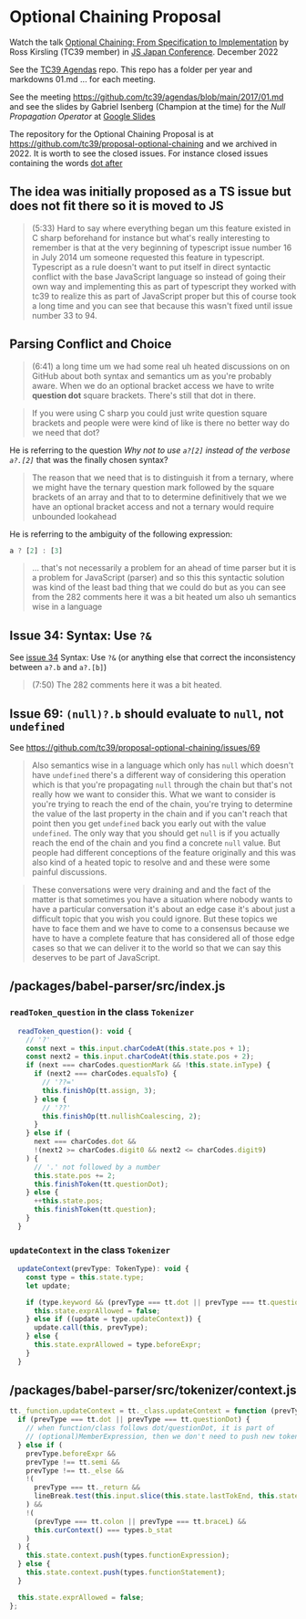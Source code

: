 # Optional Chaining Proposal

Watch the talk [Optional Chaining: From Specification to Implementation](https://youtu.be/bFlzeI8VGnU?si=YffCfFfPwo5uSDoC) by Ross Kirsling (TC39 member) in [JS Japan Conference](https://www.youtube.com/@jsconfjp). December 2022

See the [TC39 Agendas](https://github.com/tc39/agendas) repo. This repo has a folder per year and markdowns 01.md ... for each meeting. 

See the meeting https://github.com/tc39/agendas/blob/main/2017/01.md and see the slides by Gabriel Isenberg (Champion at the time) for the *Null Propagation Operator* at [Google Slides](https://docs.google.com/presentation/d/11O_wIBBbZgE1bMVRJI8kGnmC6dWCBOwutbN9SWOK0fU/view#slide=id.p)


The repository for the Optional Chaining Proposal is at https://github.com/tc39/proposal-optional-chaining
and we  archived in 2022. It is worth to see 
the closed issues. For instance closed issues containing the words [dot after](https://github.com/tc39/proposal-optional-chaining/issues?q=is%3Aissue+is%3Aclosed++dot+after) 

## The idea  was initially proposed as a TS issue but does not fit there so it is moved to JS 

> (5:33) Hard to say where everything began um this feature existed in C sharp beforehand for instance
>  but what's really interesting to remember is that at the very beginning of typescript issue number 16
> in July 2014 um someone requested this feature in typescript.  Typescript as a rule doesn't want to put itself in direct syntactic conflict with the base JavaScript language so instead of going their own way and implementing this as part of typescript they worked with tc39 to realize this as part of JavaScript proper but this of course took a long time and you can see that because this wasn't fixed until issue number 33 to 94.

## Parsing Conflict and Choice

> (6:41) a long time um we had some real uh heated discussions on on GitHub about both
> syntax and semantics um as you're probably aware.
> When we do an optional bracket access we have to write **question dot** square brackets.
> There's still that dot in there. 

> If you were using C sharp you could just write question square brackets and
> people were were kind of like is there no better way do we need that dot? 

He is referring to the question *Why not to use `a?[2]` instead of the verbose `a?.[2]`* 
that was the finally chosen syntax?

> The reason that we need that is to  distinguish it from a ternary, where we might have the ternary question mark followed by the square brackets of an array and that to to determine definitively that we we have an optional bracket access and not  a ternary would require unbounded
> lookahead 

He is referring to the ambiguity of the following expression:

```js 
a ? [2] : [3]
```
 
> ... that's not necessarily a problem for an ahead of time parser but
> it is a problem for JavaScript (parser) and so this this syntactic solution was kind of
> the least bad thing that we could do but as you can see from
> the 282 comments here it was a bit heated um also uh semantics wise in a language

## Issue 34: Syntax: Use `?&` 

See [issue 34](https://github.com/tc39/proposal-optional-chaining/issues/34) Syntax: Use `?&` (or anything else that correct the inconsistency between `a?.b` and `a?.[b]`)

> (7:50) The 282 comments here it was a bit heated. 

## Issue 69: `(null)?.b` should evaluate to `null`, not `undefined` 

See https://github.com/tc39/proposal-optional-chaining/issues/69

> Also semantics wise in a language which only has `null` which doesn't have `undefined` there's a different way of considering this operation which is that you're propagating `null` through the chain but that's not really how we want to consider this.
> What we want to consider is you're trying to reach the end of the chain, you're trying to determine the value of the last property in the chain and 
> if you can't reach that point then you get `undefined` back you early out with the value `undefined`. 
> The only way that you should get `null` is if you actually reach the end of the chain and you find a concrete `null` value. 
> But people had different conceptions of the feature originally and this was also kind of a heated topic to resolve and and these were some painful discussions. 

> These conversations were very draining and and the fact of the matter is that sometimes you have a situation where nobody wants to have a particular conversation it's about an edge case it's about just a difficult topic that you wish you could ignore. 
> But these topics we have to face them and we have to come to a consensus because we have to have a complete feature that has considered all of those edge cases so that we can deliver it to the world so that we can say this deserves to be part of JavaScript.



## /packages/babel-parser/src/index.js 

### `readToken_question` in the class `Tokenizer`

```js
  readToken_question(): void {
    // '?'
    const next = this.input.charCodeAt(this.state.pos + 1);
    const next2 = this.input.charCodeAt(this.state.pos + 2);
    if (next === charCodes.questionMark && !this.state.inType) {
      if (next2 === charCodes.equalsTo) {
        // '??='
        this.finishOp(tt.assign, 3);
      } else {
        // '??'
        this.finishOp(tt.nullishCoalescing, 2);
      }
    } else if (
      next === charCodes.dot &&
      !(next2 >= charCodes.digit0 && next2 <= charCodes.digit9)
    ) {
      // '.' not followed by a number
      this.state.pos += 2;
      this.finishToken(tt.questionDot);
    } else {
      ++this.state.pos;
      this.finishToken(tt.question);
    }
  }
```

### `updateContext` in the class `Tokenizer`

```js 
  updateContext(prevType: TokenType): void {
    const type = this.state.type;
    let update;

    if (type.keyword && (prevType === tt.dot || prevType === tt.questionDot)) {
      this.state.exprAllowed = false;
    } else if ((update = type.updateContext)) {
      update.call(this, prevType);
    } else {
      this.state.exprAllowed = type.beforeExpr;
    }
  }
```

## /packages/babel-parser/src/tokenizer/context.js

```js
tt._function.updateContext = tt._class.updateContext = function (prevType) {
  if (prevType === tt.dot || prevType === tt.questionDot) {
    // when function/class follows dot/questionDot, it is part of
    // (optional)MemberExpression, then we don't need to push new token context
  } else if (
    prevType.beforeExpr &&
    prevType !== tt.semi &&
    prevType !== tt._else &&
    !(
      prevType === tt._return &&
      lineBreak.test(this.input.slice(this.state.lastTokEnd, this.state.start))
    ) &&
    !(
      (prevType === tt.colon || prevType === tt.braceL) &&
      this.curContext() === types.b_stat
    )
  ) {
    this.state.context.push(types.functionExpression);
  } else {
    this.state.context.push(types.functionStatement);
  }

  this.state.exprAllowed = false;
};
```